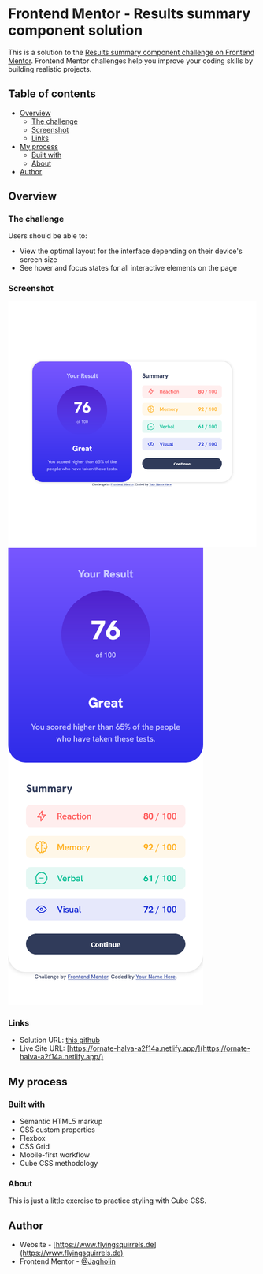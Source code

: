 # Frontend Mentor - Results summary component solution

This is a solution to the [Results summary component challenge on Frontend Mentor](https://www.frontendmentor.io/challenges/results-summary-component-CE_K6s0maV). Frontend Mentor challenges help you improve your coding skills by building realistic projects. 

## Table of contents

- [Overview](#overview)
  - [The challenge](#the-challenge)
  - [Screenshot](#screenshot)
  - [Links](#links)
- [My process](#my-process)
  - [Built with](#built-with)
  - [About](#about)
- [Author](#author)

## Overview

### The challenge

Users should be able to:

- View the optimal layout for the interface depending on their device's screen size
- See hover and focus states for all interactive elements on the page

### Screenshot

![](./screenshot/scr1.png)
![](./screenshot/scr2.png)

### Links

- Solution URL: [this github](https://github.com/Jagholin/results-summary-component)
- Live Site URL: [https://ornate-halva-a2f14a.netlify.app/](https://ornate-halva-a2f14a.netlify.app/)

## My process

### Built with

- Semantic HTML5 markup
- CSS custom properties
- Flexbox
- CSS Grid
- Mobile-first workflow
- Cube CSS methodology

### About

This is just a little exercise to practice styling with Cube CSS.

## Author

- Website - [https://www.flyingsquirrels.de](https://www.flyingsquirrels.de)
- Frontend Mentor - [@Jagholin](https://www.frontendmentor.io/profile/Jagholin)
